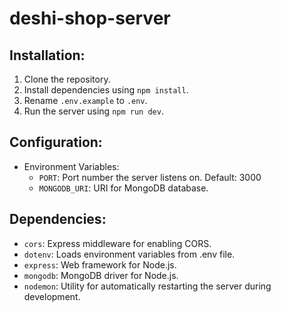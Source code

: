 ﻿# deshi-shop-server

## Installation:
1. Clone the repository.
2. Install dependencies using `npm install`.
3. Rename `.env.example` to `.env`.
4. Run the server using `npm run dev`.


## Configuration:
- Environment Variables:
  - `PORT`: Port number the server listens on. Default: 3000
  - `MONGODB_URI`: URI for MongoDB database.


## Dependencies:
- `cors`: Express middleware for enabling CORS.
- `dotenv`: Loads environment variables from .env file.
- `express`: Web framework for Node.js.
- `mongodb`: MongoDB driver for Node.js.
- `nodemon`: Utility for automatically restarting the server during development.

